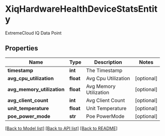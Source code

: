 # XiqHardwareHealthDeviceStatsEntity

ExtremeCloud IQ Data Point
## Properties
Name | Type | Description | Notes
------------ | ------------- | ------------- | -------------
**timestamp** | **int** | The Timestamp | 
**avg_cpu_utilization** | **float** | Avg Cpu Utilization | [optional] 
**avg_memory_utilization** | **float** | Avg Memory Utilization | [optional] 
**avg_client_count** | **int** | Avg Client Count | [optional] 
**unit_temperature** | **float** | Unit Temperature | [optional] 
**poe_power_mode** | **str** | Poe PowerMode | [optional] 

[[Back to Model list]](../README.md#documentation-for-models) [[Back to API list]](../README.md#documentation-for-api-endpoints) [[Back to README]](../README.md)


